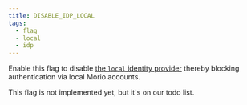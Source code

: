 ```yaml
---
title: DISABLE_IDP_LOCAL
tags:
  - flag
  - local
  - idp
---
```


Enable this flag to disable [the `local` identity
provider](/docs/guides/idps#local) thereby blocking authentication via local Morio accounts.

<Comment by="joost">
This flag is not implemented yet, but it's on our todo list. 
</Comment>
